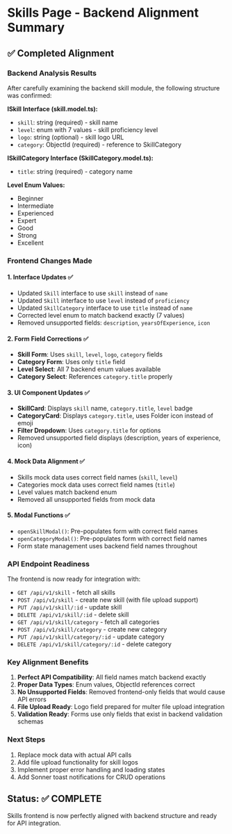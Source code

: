 # Skills Page - Backend Alignment Summary

## ✅ Completed Alignment

### Backend Analysis Results
After carefully examining the backend skill module, the following structure was confirmed:

**ISkill Interface (skill.model.ts):**
- `skill`: string (required) - skill name
- `level`: enum with 7 values - skill proficiency level  
- `logo`: string (optional) - skill logo URL
- `category`: ObjectId (required) - reference to SkillCategory

**ISkillCategory Interface (SkillCategory.model.ts):**
- `title`: string (required) - category name

**Level Enum Values:**
- Beginner
- Intermediate  
- Experienced
- Expert
- Good
- Strong
- Excellent

### Frontend Changes Made

#### 1. Interface Updates ✅
- Updated `Skill` interface to use `skill` instead of `name`
- Updated `Skill` interface to use `level` instead of `proficiency`
- Updated `SkillCategory` interface to use `title` instead of `name`
- Corrected level enum to match backend exactly (7 values)
- Removed unsupported fields: `description`, `yearsOfExperience`, `icon`

#### 2. Form Field Corrections ✅
- **Skill Form**: Uses `skill`, `level`, `logo`, `category` fields
- **Category Form**: Uses only `title` field
- **Level Select**: All 7 backend enum values available
- **Category Select**: References `category.title` properly

#### 3. UI Component Updates ✅
- **SkillCard**: Displays `skill` name, `category.title`, `level` badge
- **CategoryCard**: Displays `category.title`, uses Folder icon instead of emoji
- **Filter Dropdown**: Uses `category.title` for options
- Removed unsupported field displays (description, years of experience, icon)

#### 4. Mock Data Alignment ✅
- Skills mock data uses correct field names (`skill`, `level`)
- Categories mock data uses correct field names (`title`)
- Level values match backend enum
- Removed all unsupported fields from mock data

#### 5. Modal Functions ✅
- `openSkillModal()`: Pre-populates form with correct field names
- `openCategoryModal()`: Pre-populates form with correct field names
- Form state management uses backend field names throughout

### API Endpoint Readiness
The frontend is now ready for integration with:
- `GET /api/v1/skill` - fetch all skills
- `POST /api/v1/skill` - create new skill (with file upload support)
- `PUT /api/v1/skill/:id` - update skill
- `DELETE /api/v1/skill/:id` - delete skill
- `GET /api/v1/skill/category` - fetch all categories
- `POST /api/v1/skill/category` - create new category
- `PUT /api/v1/skill/category/:id` - update category
- `DELETE /api/v1/skill/category/:id` - delete category

### Key Alignment Benefits
1. **Perfect API Compatibility**: All field names match backend exactly
2. **Proper Data Types**: Enum values, ObjectId references correct
3. **No Unsupported Fields**: Removed frontend-only fields that would cause API errors
4. **File Upload Ready**: Logo field prepared for multer file upload integration
5. **Validation Ready**: Forms use only fields that exist in backend validation schemas

### Next Steps
1. Replace mock data with actual API calls
2. Add file upload functionality for skill logos
3. Implement proper error handling and loading states
4. Add Sonner toast notifications for CRUD operations

## Status: ✅ COMPLETE
Skills frontend is now perfectly aligned with backend structure and ready for API integration.